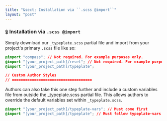 ```yaml
---
title: "&sect; Installation via ``.scss @import``"
layout: "post"
---
```


### &sect; Installation via ``.scss @import``

Simply download our ``_typeplate.scss`` partial file and import from your project's primary ``.scss`` file like so:

```css
@import "compass"; // Not required. For example purposes only.
@import "[your_project_path]/reset"; // Not required. For example purposes only.
@import "[your_project_path]/typeplate";

// Custom Author Styles
// ====================================
```

Authors can also take this one step further and include a custom variables file from outside the _typeplate.scss partial file. This allows authors to override the default variables set within ``_typeplate.scss``.

```css
@import "[your_project_path]/typeplate-vars"; // Must come first
@import "[your_project_path]/typeplate"; // Must follow typeplate-vars
```

